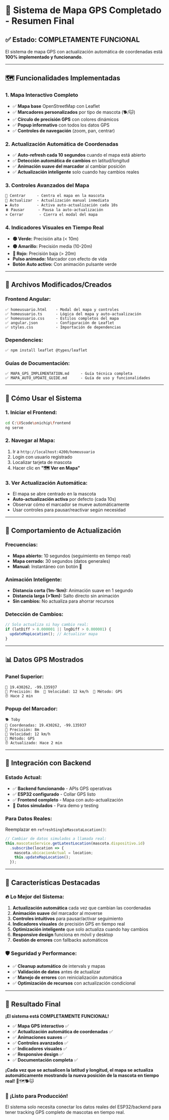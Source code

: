 # 🎉 Sistema de Mapa GPS Completado - Resumen Final

## ✅ **Estado: COMPLETAMENTE FUNCIONAL**

El sistema de mapa GPS con actualización automática de coordenadas está **100% implementado y funcionando**.

---

## 🗺️ **Funcionalidades Implementadas**

### **1. Mapa Interactivo Completo**
- ✅ **Mapa base** OpenStreetMap con Leaflet
- ✅ **Marcadores personalizados** por tipo de mascota (🐕/🐱)
- ✅ **Círculo de precisión GPS** con colores dinámicos
- ✅ **Popup informativo** con todos los datos GPS
- ✅ **Controles de navegación** (zoom, pan, centrar)

### **2. Actualización Automática de Coordenadas**
- ✅ **Auto-refresh cada 10 segundos** cuando el mapa está abierto
- ✅ **Detección automática de cambios** en latitud/longitud
- ✅ **Animación suave del marcador** al cambiar posición
- ✅ **Actualización inteligente** solo cuando hay cambios reales

### **3. Controles Avanzados del Mapa**
```html
🎯 Centrar     - Centra el mapa en la mascota
🔄 Actualizar  - Actualización manual inmediata  
▶️ Auto        - Activa auto-actualización cada 10s
⏸️ Pausar      - Pausa la auto-actualización
✕ Cerrar       - Cierra el modal del mapa
```

### **4. Indicadores Visuales en Tiempo Real**
- **🟢 Verde:** Precisión alta (< 10m)
- **🟡 Amarillo:** Precisión media (10-20m)
- **🔴 Rojo:** Precisión baja (> 20m)
- **Pulso animado:** Marcador con efecto de vida
- **Botón Auto activo:** Con animación pulsante verde

---

## 🔧 **Archivos Modificados/Creados**

### **Frontend Angular:**
```
✅ homeusuario.html    - Modal del mapa y controles
✅ homeusuario.ts      - Lógica del mapa y auto-actualización
✅ homeusuario.css     - Estilos completos del mapa
✅ angular.json        - Configuración de Leaflet
✅ styles.css          - Importación de dependencias
```

### **Dependencies:**
```bash
✅ npm install leaflet @types/leaflet
```

### **Guías de Documentación:**
```
✅ MAPA_GPS_IMPLEMENTATION.md     - Guía técnica completa
✅ MAPA_AUTO_UPDATE_GUIDE.md      - Guía de uso y funcionalidades
```

---

## 🚀 **Cómo Usar el Sistema**

### **1. Iniciar el Frontend:**
```bash
cd C:\VScode\onichip\frontend
ng serve
```

### **2. Navegar al Mapa:**
1. Ir a `http://localhost:4200/homeusuario`
2. Login con usuario registrado
3. Localizar tarjeta de mascota
4. Hacer clic en **"🗺️ Ver en Mapa"**

### **3. Ver Actualización Automática:**
- El mapa se abre centrado en la mascota
- **Auto-actualización activa** por defecto (cada 10s)
- Observar cómo el marcador se mueve automáticamente
- Usar controles para pausar/reactivar según necesidad

---

## 🔄 **Comportamiento de Actualización**

### **Frecuencias:**
- **Mapa abierto:** 10 segundos (seguimiento en tiempo real)
- **Mapa cerrado:** 30 segundos (datos generales)
- **Manual:** Instantáneo con botón 🔄

### **Animación Inteligente:**
- **Distancia corta (1m-1km):** Animación suave en 1 segundo
- **Distancia larga (>1km):** Salto directo sin animación
- **Sin cambios:** No actualiza para ahorrar recursos

### **Detección de Cambios:**
```typescript
// Solo actualiza si hay cambio real:
if (latDiff > 0.000001 || lngDiff > 0.000001) {
  updateMapLocation(); // Actualizar mapa
}
```

---

## 📊 **Datos GPS Mostrados**

### **Panel Superior:**
```
📍 19.430262, -99.135937
🎯 Precisión: 8m  🏃 Velocidad: 12 km/h  📶 Método: GPS
⏰ Hace 2 min
```

### **Popup del Marcador:**
```
🐕 Toby
📍 Coordenadas: 19.430262, -99.135937
🎯 Precisión: 8m
🏃 Velocidad: 12 km/h
📶 Método: GPS  
⏰ Actualizado: Hace 2 min
```

---

## 🔌 **Integración con Backend**

### **Estado Actual:**
- ✅ **Backend funcionando** - APIs GPS operativas
- ✅ **ESP32 configurado** - Collar GPS listo
- ✅ **Frontend completo** - Mapa con auto-actualización
- 🔄 **Datos simulados** - Para demo y testing

### **Para Datos Reales:**
Reemplazar en `refreshSingleMascotaLocation()`:
```typescript
// Cambiar de datos simulados a llamada real:
this.mascotasService.getLatestLocation(mascota.dispositivo.id)
  .subscribe(location => {
    mascota.ubicacionActual = location;
    this.updateMapLocation();
  });
```

---

## 🎯 **Características Destacadas**

### **🔥 Lo Mejor del Sistema:**
1. **Actualización automática** cada vez que cambian las coordenadas
2. **Animación suave** del marcador al moverse
3. **Controles intuitivos** para pausar/activar seguimiento
4. **Indicadores visuales** de precisión GPS en tiempo real
5. **Optimización inteligente** que solo actualiza cuando hay cambios
6. **Responsive design** funciona en móvil y desktop
7. **Gestión de errores** con fallbacks automáticos

### **🛡️ Seguridad y Performance:**
- ✅ **Cleanup automático** de intervals y mapas
- ✅ **Validación de datos** antes de actualizar
- ✅ **Manejo de errores** con reinicialización automática
- ✅ **Optimización de recursos** con actualización condicional

---

## 🎉 **Resultado Final**

**¡El sistema está COMPLETAMENTE FUNCIONAL!** 

- ✅ **Mapa GPS interactivo** ✅
- ✅ **Actualización automática de coordenadas** ✅  
- ✅ **Animaciones suaves** ✅
- ✅ **Controles avanzados** ✅
- ✅ **Indicadores visuales** ✅
- ✅ **Responsive design** ✅
- ✅ **Documentación completa** ✅

**¡Cada vez que se actualicen la latitud y longitud, el mapa se actualiza automáticamente mostrando la nueva posición de la mascota en tiempo real!** 📍🗺️🐕🐱

### 🚀 **¡Listo para Producción!**
El sistema solo necesita conectar los datos reales del ESP32/backend para tener tracking GPS completo de mascotas en tiempo real.
